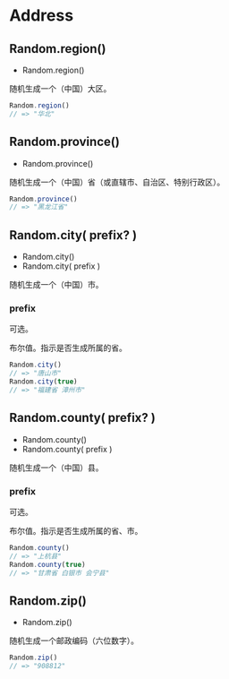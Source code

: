 <!-- ### Address -->
# Address 

## Random.region()

* Random.region()

随机生成一个（中国）大区。

<!-- **使用示例**如下所示： -->

```js
Random.region()
// => "华北"
```

## Random.province()

* Random.province()

随机生成一个（中国）省（或直辖市、自治区、特别行政区）。

<!-- **使用示例**如下所示： -->

```js
Random.province()
// => "黑龙江省"
```

## Random.city( prefix? )

* Random.city()
* Random.city( prefix )

随机生成一个（中国）市。

### prefix

可选。

布尔值。指示是否生成所属的省。

<!-- **使用示例**如下所示： -->

```js
Random.city()
// => "唐山市"
Random.city(true)
// => "福建省 漳州市"
```

## Random.county( prefix? )

* Random.county()
* Random.county( prefix )

随机生成一个（中国）县。

### prefix

可选。

布尔值。指示是否生成所属的省、市。

<!-- **使用示例**如下所示： -->

```js
Random.county()
// => "上杭县"
Random.county(true)
// => "甘肃省 白银市 会宁县"
```

## Random.zip()

* Random.zip()

随机生成一个邮政编码（六位数字）。

<!-- **使用示例**如下所示： -->

```js
Random.zip()
// => "908812"

```
